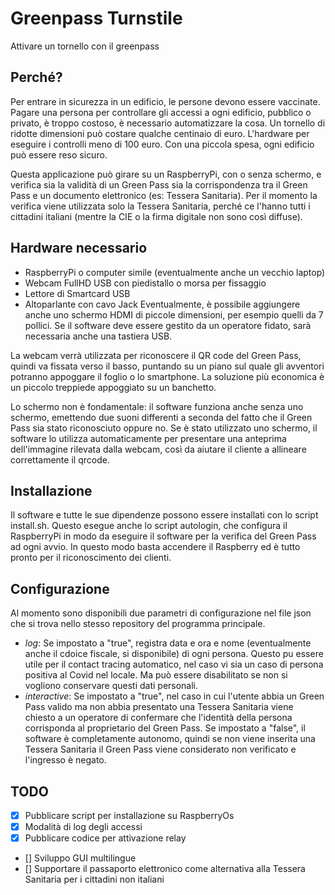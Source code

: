 # Greenpass Turnstile
Attivare un tornello con il greenpass

## Perché?
Per entrare in sicurezza in un edificio, le persone devono essere vaccinate. Pagare una persona per controllare gli accessi a ogni edificio, pubblico o privato, è troppo costoso, è necessario automatizzare la cosa.
Un tornello di ridotte dimensioni può costare qualche centinaio di euro. L'hardware per eseguire i controlli meno di 100 euro. Con una piccola spesa, ogni edificio può essere reso sicuro.

Questa applicazione può girare su un RaspberryPi, con o senza schermo, e verifica sia la validità di un Green Pass sia la corrispondenza tra il Green Pass e un documento elettronico (es: Tessera Sanitaria).
Per il momento la verifica viene utilizzata solo la Tessera Sanitaria, perché ce l'hanno tutti i cittadini italiani (mentre la CIE o la firma digitale non sono così diffuse).

## Hardware necessario
* RaspberryPi o computer simile (eventualmente anche un vecchio laptop)
* Webcam FullHD USB con piedistallo o morsa per fissaggio
* Lettore di Smartcard USB
* Altoparlante con cavo Jack
Eventualmente, è possibile aggiungere anche uno schermo HDMI di piccole dimensioni, per esempio quelli da 7 pollici. Se il software deve essere gestito da un operatore fidato, sarà necessaria anche una tastiera USB.

La webcam verrà utilizzata per riconoscere il QR code del Green Pass, quindi va fissata verso il basso, puntando su un piano sul quale gli avventori potranno appoggare il foglio o lo smartphone. La soluzione più economica è un piccolo treppiede appoggiato su un banchetto.

Lo schermo non è fondamentale: il software funziona anche senza uno schermo, emettendo due suoni differenti a seconda del fatto che il Green Pass sia stato riconosciuto oppure no. Se è stato utilizzato uno schermo, il software lo utilizza automaticamente per presentare una anteprima dell'immagine rilevata dalla webcam, così da aiutare il cliente a allineare correttamente il qrcode.

## Installazione
Il software e tutte le sue dipendenze possono essere installati con lo script install.sh. Questo esegue anche lo script autologin, che configura il RaspberryPi in modo da eseguire il software per la verifica del Green Pass ad ogni avvio. In questo modo basta accendere il Raspberry ed è tutto pronto per il riconoscimento dei clienti.

## Configurazione
Al momento sono disponibili due parametri di configurazione nel file json che si trova nello stesso repository del programma principale.
* *log*: Se impostato a "true", registra data e ora e nome (eventualmente anche il cdoice fiscale, si disponibile) di ogni persona. Questo pu essere utile per il contact tracing automatico, nel caso vi sia un caso di persona positiva al Covid nel locale. Ma può essere disabilitato se non si vogliono conservare questi dati personali.
* *interactive*: Se impostato a "true", nel caso in cui l'utente abbia un Green Pass valido ma non abbia presentato una Tessera Sanitaria viene chiesto a un operatore di confermare che l'identità della persona corrisponda al proprietario del Green Pass. Se impostato a "false", il software è completamente autonomo, quindi se non viene inserita una Tessera Sanitaria il Green Pass viene considerato non verificato e l'ingresso è negato.

## TODO
- [x] Pubblicare script per installazione su RaspberryOs
- [x] Modalità di log degli accessi
- [x] Pubblicare codice per attivazione relay
- [] Sviluppo GUI multilingue
- [] Supportare il passaporto elettronico come alternativa alla Tessera Sanitaria per i cittadini non italiani
